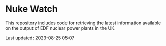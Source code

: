 # Nuke Watch

This repository includes code for retrieving the latest information available on the output of EDF nuclear power plants in the UK.

Last updated: 2023-08-25 05:07
